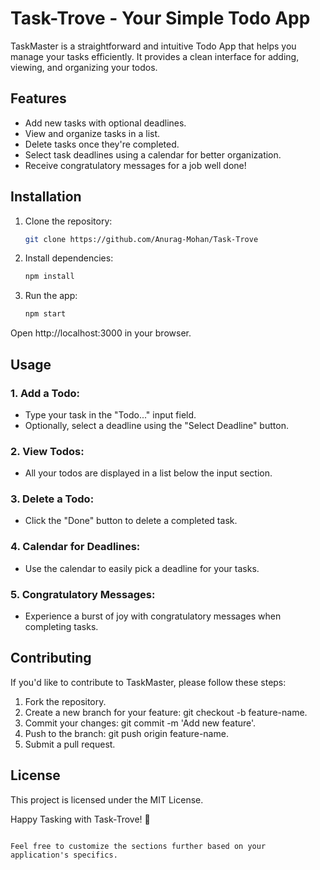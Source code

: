 # Task-Trove - Your Simple Todo App

TaskMaster is a straightforward and intuitive Todo App that helps you manage your tasks efficiently. It provides a clean interface for adding, viewing, and organizing your todos.

## Features

- Add new tasks with optional deadlines.
- View and organize tasks in a list.
- Delete tasks once they're completed.
- Select task deadlines using a calendar for better organization.
- Receive congratulatory messages for a job well done!

## Installation

1. Clone the repository:

   ```bash
   git clone https://github.com/Anurag-Mohan/Task-Trove

2. Install dependencies:

   ```bash
   npm install
   ```
3. Run the app:

    ```bash
    npm start
    ```
Open http://localhost:3000 in your browser.

## Usage
### 1. Add a Todo:

- Type your task in the "Todo..." input field.
- Optionally, select a deadline using the "Select Deadline" button.

### 2. View Todos:

- All your todos are displayed in a list below the input section.

### 3. Delete a Todo:

- Click the "Done" button to delete a completed task.

### 4. Calendar for Deadlines:

- Use the calendar to easily pick a deadline for your tasks.

### 5. Congratulatory Messages:

- Experience a burst of joy with congratulatory messages when completing tasks.

## Contributing
If you'd like to contribute to TaskMaster, please follow these steps:

1. Fork the repository.
2. Create a new branch for your feature: git checkout -b feature-name.
3. Commit your changes: git commit -m 'Add new feature'.
4. Push to the branch: git push origin feature-name.
5. Submit a pull request.

## License
This project is licensed under the MIT License.

Happy Tasking with Task-Trove! 🚀

```vbnet

Feel free to customize the sections further based on your application's specifics.
```



